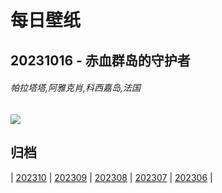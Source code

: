 # 每日壁纸

## 20231016 - 赤血群岛的守护者

###### 帕拉塔塔,阿雅克肖,科西嘉岛,法国

![](https://www.bing.com/th?id=OHR.GenoeseTower_ZH-CN0086623003_UHD.jpg)

## 归档

| [202310](/202310/README.md)
| [202309](/202309/README.md)
| [202308](/202308/README.md)
| [202307](/202307/README.md)
| [202306](/202306/README.md)
|